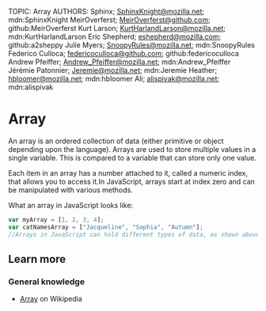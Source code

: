 TOPIC: Array
AUTHORS: Sphinx; SphinxKnight@mozilla.net; mdn:SphinxKnight
         MeirOverferst; MeirOverferst@github.com; github:MeirOverferst
         Kurt Larson; KurtHarlandLarson@mozilla.net; mdn:KurtHarlandLarson
         Eric Shepherd; eshepherd@mozilla.com; github:a2sheppy
         Julie Myers; SnoopyRules@mozilla.net; mdn:SnoopyRules
         Federico Culloca; federicoculloca@github.com; github:federicoculloca
         Andrew Pfeiffer; Andrew_Pfeiffer@mozilla.net; mdn:Andrew_Pfeiffer
         Jérémie Patonnier; Jeremie@mozilla.net; mdn:Jeremie
         Heather; hbloomer@mozilla.net; mdn:hbloomer
         Ali; alispivak@mozilla.net; mdn:alispivak

# Array

An array is an ordered collection of data (either primitive or object depending upon the language).
Arrays are used to store multiple values in a single variable.
This is compared to a variable that can store only one value.

Each item in an array has a number attached to it, called a numeric index,
that allows you to access it.In JavaScript,
arrays start at index zero and can be manipulated with various methods.

What an array in JavaScript looks like:

```javascript
var myArray = [1, 2, 3, 4];
var catNamesArray = ["Jacqueline", "Sophia", "Autumn"];
//Arrays in JavaScript can hold different types of data, as shown above.
```

## Learn more

### General knowledge

- [Array](https://en.wikipedia.org/wiki/Array%20data%20structure) on Wikipedia
